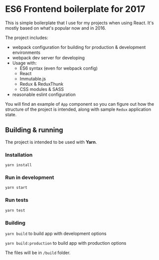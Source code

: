 # ES6 Frontend boilerplate for 2017

This is simple boilerplate that I use for my projects when using React. It's mostly based on what's popular now and in 2016.

The project includes:

- webpack configuration for building for production & development environments
- webpack dev server for developing
- Usage with:
  - ES6 syntax (even for webpack config)
  - React
  - Immutable.js
  - Redux & ReduxThunk
  - CSS modules & SASS
- reasonable eslint configuration

You will find an example of `App` component so you can figure out how the structure of the project is intended, along with sample `Redux` application state.

## Building & running

The project is intended to be used with __Yarn__.

### Installation

`yarn install`

### Run in development

`yarn start`

### Run tests

`yarn test`

### Building

`yarn build` to build app with development options

`yarn build:production` to build app with production options

The files will be in `/build` folder.